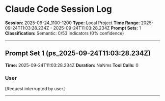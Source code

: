 # Claude Code Session Log

**Session:** 2025-09-24_1100-1200
**Type:** Local Project
**Time Range:** 2025-09-24T11:03:28.234Z - 2025-09-24T11:03:28.234Z
**Prompt Sets:** 1
**Classification:** Semantic: 0/53 indicators (0% confidence)

---

## Prompt Set 1 (ps_2025-09-24T11:03:28.234Z)

**Time:** 2025-09-24T11:03:28.234Z
**Duration:** NaNms
**Tool Calls:** 0

### User

[Request interrupted by user]

---

